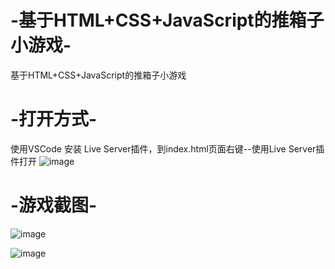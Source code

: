 # -基于HTML+CSS+JavaScript的推箱子小游戏-
基于HTML+CSS+JavaScript的推箱子小游戏

# -打开方式-
使用VSCode 安装 Live Server插件，到index.html页面右键--使用Live Server插件打开
![image](https://github.com/IDhammaI/-HTML-CSS-JavaScript-/assets/124808841/41530bde-a0c0-4910-be7c-6c2c7d7de085)

# -游戏截图-
![image](https://github.com/IDhammaI/-HTML-CSS-JavaScript-/assets/124808841/6fb32cfe-b68a-4f3d-9623-b3c3cd46694d)

![image](https://github.com/IDhammaI/-HTML-CSS-JavaScript-/assets/124808841/b15132a6-bfda-4948-9ab4-9b0f82f57dbb)
